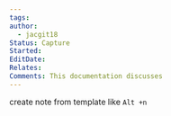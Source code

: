 ```yaml
---
tags: 
author:
  - jacgit18
Status: Capture
Started: 
EditDate: 
Relates: 
Comments: This documentation discusses
---
```

create note from template like `Alt +n`